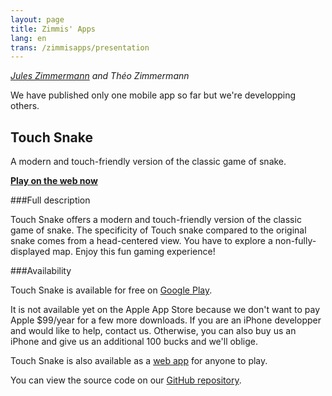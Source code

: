 ```yaml
---
layout: page
title: Zimmis' Apps
lang: en
trans: /zimmisapps/presentation
---
```


*[Jules Zimmermann](https://www.linkedin.com/pub/jules-zimmermann/98/7b5/4b0) and Théo Zimmermann*

We have published only one mobile app so far but we're developping others.

Touch Snake
-----------

A modern and touch-friendly version of the classic game of snake.

[**Play on the web now**](/zimmisapps/touchsnake)

###Full description

Touch Snake offers a modern and touch-friendly
version of the classic game of snake.
The specificity of Touch snake compared to the original snake
comes from a head-centered view.
You have to explore a non-fully-displayed map.
Enjoy this fun gaming experience!

###Availability

Touch Snake is available for free on
[Google Play](https://play.google.com/store/apps/details?id=com.zimmisapps.touchsnake).

It is not available yet on the Apple App Store
because we don't want to pay Apple $99/year for a few more downloads.
If you are an iPhone developper and would like to help, contact us.
Otherwise, you can also buy us an iPhone
and give us an additional 100 bucks and we'll oblige.

Touch Snake is also available as a
[web app](/zimmisapps/touchsnake) for anyone to play.

You can view the source code on our
[GitHub repository](https://github.com/Zimmi48/Touch-Snake).